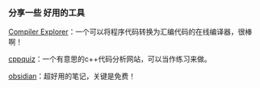 
### 分享一些 好用的工具

[Compiler Explorer](https://gcc.godbolt.org/)：一个可以将程序代码转换为汇编代码的在线编译器，很棒啊！

[cppquiz](https://cppquiz.org/quiz/question/1)：一个有意思的c++代码分析网站，可以当作练习来做。

[obsidian](https://obsidian.md/)：超好用的笔记，关键是免费！

[]()

[]()

[]()

[]()
